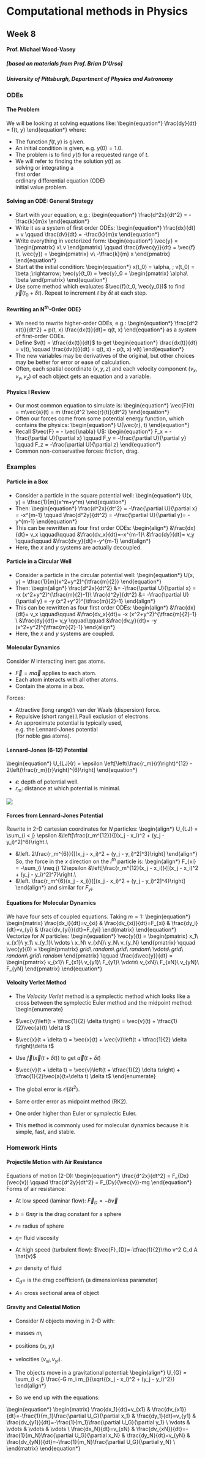 # Computational methods in Physics
## Week 8
#### Prof. Michael Wood-Vasey
##### [based on materials from Prof. Brian D'Urso]
##### University of Pittsburgh, Department of Physics and Astronomy

### ODEs

#### The Problem
We will be looking at solving equations like:
\begin{equation*}
\frac{dy}{dt} = f(t, y)
\end{equation*}
where:  
* The function $f(t, y)$ is given.
* An initial condition is given, e.g. $y(0) = 1.0$.
* The problem is to find $y(t)$ for a requested range of $t$.
* We will refer to finding the solution $y(t)$ as  
solving or integrating a  
first order  
ordinary differential equation (ODE)  
initial value problem. 



#### Solving an ODE: General Strategy

* Start with your equation, e.g.:
\begin{equation*}
\frac{d^2x}{dt^2} = -\frac{k}{m}x
\end{equation*}
* Write it as a system of first order ODEs:
\begin{equation*}
\frac{dx}{dt} = v \qquad \frac{dv}{dt} = -\frac{k}{m}x
\end{equation*}
* Write everything in vectorized form:
\begin{equation*}
\vec{y} = 
\begin{pmatrix}
x\\
v
\end{pmatrix}
\qquad
\frac{d\vec{y}}{dt} = \vec{f}(t, \vec{y}) = 
\begin{pmatrix}
v\\
-\tfrac{k}{m} x
\end{pmatrix}
\end{equation*}
* Start at the initial condition:
\begin{equation*}
x(t_0) = \alpha, \;
v(t_0) = \beta \;\rightarrow\;
\vec{y}(t_0) = \vec{y}_0 = 
\begin{pmatrix}
\alpha\\
\beta
\end{pmatrix}
\end{equation*}
* Use some method which evaluates $\vec{f}(t_0, \vec{y_0})$ to find $\vec{y}(t_0+\delta t)$. Repeat to increment $t$ by $\delta t$ at each step.



#### Rewriting an N$^{th}$-Order ODE}

* We need to rewrite higher-order ODEs, e.g.:
\begin{equation*}
\frac{d^2 x(t)}{dt^2} + p(t, x) \frac{dx(t)}{dt}= q(t, x)
\end{equation*}
as a *system* of first-order ODEs.
* Define $v(t) = \tfrac{dx(t)}{dt}$ to get
\begin{equation*}
\frac{dx(t)}{dt} = v(t), \qquad \frac{dv(t)}{dt} = q(t, x) - p(t, x) v(t)
\end{equation*}
* The new variables may be derivatives of the original, but other choices may be better for error or ease of calculation.
* Often, each spatial coordinate $(x, y, z)$ and each velocity component $(v_x, v_y, v_z)$ of each object gets an equation and a variable.



#### Physics I Review

* Our most common equation to simulate is:
\begin{equation*}
\vec{F}(t) = m\vec{a}(t) = m \frac{d^2 \vec{r}(t)}{dt^2}
\end{equation*}
* Often our forces come from some potential energy function, which contains the physics:
\begin{equation*}
U(\vec{r}, t)
\end{equation*}
* Recall $\vec{F} = - \vec{\nabla} U$:
\begin{equation*}
F_x = -\frac{\partial U}{\partial x} \qquad
F_y = -\frac{\partial U}{\partial y} \qquad
F_z = -\frac{\partial U}{\partial z}
\end{equation*}
* Common non-conservative forces: friction, drag.



### Examples

#### Particle in a Box

* Consider a particle in the square potential well:
\begin{equation*}
U(x, y) = \tfrac{1}{m}(x^m+y^m)
\end{equation*}
* Then:
\begin{equation*}
\frac{d^2x}{dt^2} = -\frac{\partial U}{\partial x} = -x^{m-1} \qquad
\frac{d^2y}{dt^2} = -\frac{\partial U}{\partial y}= -y^{m-1}
\end{equation*}
* This can be rewritten as four first order ODEs:
\begin{align*}
&\frac{dx}{dt}= v_x \qquad\qquad &\frac{dv_x}{dt}=-x^{m-1}\\
&\frac{dy}{dt}= v_y \qquad\qquad &\frac{dv_y}{dt}=-y^{m-1}
\end{align*}
* Here, the $x$ and $y$ systems are actually decoupled.



#### Particle in a Circular Well

* Consider a particle in the circular potential well:
\begin{equation*}
U(x, y) = \tfrac{1}{m}(x^2+y^2)^{\tfrac{m}{2}}
\end{equation*}
* Then:
\begin{align*}
\frac{d^2x}{dt^2} &= -\frac{\partial U}{\partial x} = -x (x^2+y^2)^{\tfrac{m}{2}-1}\\
\frac{d^2y}{dt^2} &= -\frac{\partial U}{\partial y} = -y (x^2+y^2)^{\tfrac{m}{2}-1}
\end{align*}
* This can be rewritten as four first order ODEs:
\begin{align*}
&\frac{dx}{dt}= v_x \qquad\qquad &\frac{dv_x}{dt}= -x (x^2+y^2)^{\tfrac{m}{2}-1} \\
&\frac{dy}{dt}= v_y \qquad\qquad &\frac{dv_y}{dt}= -y (x^2+y^2)^{\tfrac{m}{2}-1}
\end{align*}
* Here, the $x$ and $y$ systems are coupled.



#### Molecular Dynamics
Consider $N$ interacting inert gas atoms.

* $\vec{F}=m\vec{a}$ applies to each atom.
* Each atom interacts with all other atoms.
* Contain the atoms in a box.

Forces:

* Attractive (long range):\\ van der Waals (dispersion) force.
* Repulsive (short range):\\ Pauli exclusion of electrons.
* An approximate potential is typically used,  
e.g. the Lennard-Jones potential  
(for noble gas atoms).



#### Lennard-Jones (6-12) Potential
\begin{equation*}
U_{LJ}(r) = \epsilon \left[\left(\frac{r_m}{r}\right)^{12} - 2\left(\frac{r_m}{r}\right)^{6}\right]
\end{equation*}

* $\epsilon$: depth of potential well.
* $r_m$: distance at which potential is minimal.

![](figures/Lennard-Jones-Potential.png)


#### Forces from Lennard-Jones Potential
Rewrite in 2-D cartesian coordinates for $N$ particles:
\begin{align*}
U_{LJ} = \sum_{i < j} \epsilon &\left[\frac{r_m^{12}}{[(x_j - x_i)^2 + (y_j - y_i)^2]^6}\right.\\ 
- &\left. 2\frac{r_m^{6}}{[(x_j - x_i)^2 + (y_j - y_i)^2]^3}\right]
\end{align*}
So, the force in the $x$ direction on the $i^{th}$ particle is:
\begin{align*}
F_{xi} = -\sum_{i \neq j} 12\epsilon &\left[\frac{r_m^{12}(x_j - x_i)}{[(x_j - x_i)^2 + (y_j - y_i)^2]^7}\right.\\ 
- &\left. \frac{r_m^{6}(x_j - x_i)}{[(x_j - x_i)^2 + (y_j - y_i)^2]^4}\right]
\end{align*}
and similar for $F_{yi}$.


#### Equations for Molecular Dynamics
We have four sets of coupled equations. Taking $m=1$:
\begin{equation*}
\begin{matrix}
\frac{dx_i}{dt}=v_{xi} & \frac{dv_{xi}}{dt}=F_{xi} & \frac{dy_i}{dt}=v_{yi} & \frac{dv_{yi}}{dt}=F_{yi}
\end{matrix}
\end{equation*}
Vectorize for $N$ particles:
\begin{equation*}
\vec{y}(t) = 
\begin{pmatrix}
x_1\\
v_{x1}\\
y_1\\
v_{y_1}\\
\vdots \\
x_N\\
v_{xN}\\
y_N\\
v_{y_N}
\end{pmatrix}
\qquad
\vec{y}(0) = 
\begin{pmatrix}
*grid*\\
*random*\\
*grid*\\
*random*\\
\vdots\\
*grid*\\
*random*\\
*grid*\\
*random*
\end{pmatrix}
\qquad
\frac{d\vec{y}}{dt} =  
\begin{pmatrix}
v_{x1}\\
F_{x1}\\
v_{y1}\\
F_{y1}\\
\vdots\\
v_{xN}\\
F_{xN}\\
v_{yN}\\
F_{yN}
\end{pmatrix}
\end{equation*}


#### Velocity Verlet Method

* The *Velocity Verlet* method is a symplectic method which looks like a cross between the symplectic Euler method and the midpoint method:
\begin{enumerate}
* $\vec{v}\left(t + \tfrac{1}{2} \delta t\right) = \vec{v}(t) + \tfrac{1}{2}\vec{a}(t) \delta t$
* $\vec{x}(t + \delta t) = \vec{x}(t) + \vec{v}\left(t + \tfrac{1}{2} \delta t\right)\delta t$
* Use $\vec{f}\left(\vec{x}(t+\delta t)\right)$ to get $\vec{a}(t+\delta t)$
* $\vec{v}(t + \delta t) = \vec{v}\left(t + \tfrac{1}{2} \delta t\right) + \tfrac{1}{2}\vec{a}(t+\delta t) \delta t$
\end{enumerate}
* The global error is $\mathcal{O}\left(\delta t^2\right)$.

* Same order error as midpoint method (RK2).
* One order higher than Euler or symplectic Euler.

* This method is commonly used for molecular dynamics because it is simple, fast, and stable.



### Homework Hints

#### Projectile Motion with Air Resistance
Equations of motion (2-D):
\begin{equation*}
\frac{d^2x}{dt^2} = F_{Dx}(\vec{v}) \qquad
\frac{d^2y}{dt^2} = F_{Dy}(\vec{v})-mg
\end{equation*}
Forms of air resistance:

* At low speed (laminar flow): $\vec{F}_{D}=-b\vec{v}$

* $b=6\pi\eta r$ is the drag constant for a sphere
* $r=$ radius of sphere
* $\eta=$ fluid viscosity

* At high speed (turbulent flow): $\vec{F}_{D}=-\tfrac{1}{2}\rho v^2 C_d A \hat{v}$

* $\rho=$ density of fluid
* $C_d=$ is the drag coefficient\\ (a dimensionless parameter)
* $A=$ cross sectional area of object




#### Gravity and Celestial Motion

* Consider $N$ objects moving in 2-D with:

* masses $m_i$
* positions $(x_i, y_i)$
* velocities $(v_{xi}, v_{yi})$.

* The objects move in a gravitational potential:
\begin{align*}
U_{G} = \sum_{i < j} \frac{-G m_i m_j}{\sqrt{(x_j - x_i)^2 + (y_j - y_i)^2}}
\end{align*}
* So we end up with the equations:

\begin{equation*}
\begin{matrix}
\frac{dx_1}{dt}=v_{x1} & \frac{dv_{x1}}{dt}=-\frac{1}{m_1}\frac{\partial U_G}{\partial x_1} & \frac{dy_1}{dt}=v_{y1} & \frac{dv_{y1}}{dt}=-\frac{1}{m_1}\frac{\partial U_G}{\partial y_1} \\
\vdots & \vdots & \vdots & \vdots \\
\frac{dx_N}{dt}=v_{xN} & \frac{dv_{xN}}{dt}=-\frac{1}{m_N}\frac{\partial U_G}{\partial x_N} & \frac{dy_N}{dt}=v_{yN} & \frac{dv_{yN}}{dt}=-\frac{1}{m_N}\frac{\partial U_G}{\partial y_N} \\
\end{matrix}
\end{equation*}


